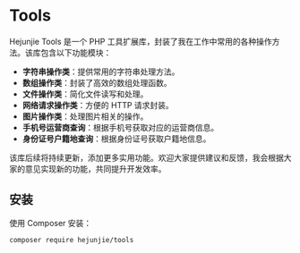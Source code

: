 # Tools

Hejunjie Tools 是一个 PHP 工具扩展库，封装了我在工作中常用的各种操作方法。该库包含以下功能模块：

- **字符串操作类**：提供常用的字符串处理方法。
- **数组操作类**：封装了高效的数组处理函数。
- **文件操作类**：简化文件读写和处理。
- **网络请求操作类**：方便的 HTTP 请求封装。
- **图片操作类**：处理图片相关的操作。
- **手机号运营商查询**：根据手机号获取对应的运营商信息。
- **身份证号户籍地查询**：根据身份证号获取户籍地信息。

该库后续将持续更新，添加更多实用功能。欢迎大家提供建议和反馈，我会根据大家的意见实现新的功能，共同提升开发效率。

## 安装

使用 Composer 安装：

```bash
composer require hejunjie/tools
